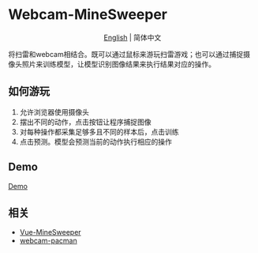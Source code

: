 # Webcam-MineSweeper

<p align='center'>
<a href='./README.EN.md'>English</a> | 简体中文
</p>

将扫雷和webcam相结合。既可以通过鼠标来游玩扫雷游戏；也可以通过捕捉摄像头照片来训练模型，让模型识别图像结果来执行结果对应的操作。

## 如何游玩
1. 允许浏览器使用摄像头
2. 摆出不同的动作，点击按钮让程序捕捉图像
3. 对每种操作都采集足够多且不同的样本后，点击训练
4. 点击预测。模型会预测当前的动作执行相应的操作

## Demo
[Demo](https://oceanpresentchao.github.io/Webcam-MineSweeper/)

## 相关
- [Vue-MineSweeper](https://github.com/OceanPresentChao/Vue-MineSweeper)
- [webcam-pacman](https://github.com/tensorflow/tfjs-examples/tree/master/webcam-transfer-learning)
